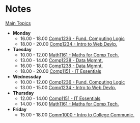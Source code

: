 # Notes
[Main Topics](comp1238.md)

- **Monday**
  - 16.00 - 18.00 [Comp1236 - Fund. Computing Logic](https://learn.georgebrown.ca/d2l/home/337951)
  - 18.00 - 20.00 [Comp1234 - Intro to Web Devlp.](https://learn.georgebrown.ca/d2l/home/342901)
- **Tuesday**
  - 10.00 - 12.00 [Math1161 - Maths for Comp Tech.](https://learn.georgebrown.ca/d2l/home/337951)
  - 13.00 - 14.00 [Comp1238 - Data Mgmnt.](https://learn.georgebrown.ca/d2l/home/337951)
  - 16.00 - 18.00 [Comp1238 - Data Mgmnt.](https://learn.georgebrown.ca/d2l/home/334969)
  - 18.00 - 20.00 [Comp1151 - IT Essentials](https://learn.georgebrown.ca/d2l/home/335101)
- **Wednessday**
  - 10.00 - 12.00 [Comp1236 - Fund. Computing Logic](https://learn.georgebrown.ca/d2l/home/337951)
  - 13.00 - 15.00 [Comp1234 - Intro to Web Devlp.](https://learn.georgebrown.ca/d2l/home/342901)
- **Thursday**
  - 12.00 - 14.00 [Comp1151 - IT Essentials](https://learn.georgebrown.ca/d2l/home/335101)
  - 14.00 - 16.00 [Math1161 - Maths for Comp Tech.](https://learn.georgebrown.ca/d2l/home/337951)
- **Friday**
  - 15.00 - 18.00 [Comm1000 - Intro to College Communic.](https://learn.georgebrown.ca/d2l/home/315810)
